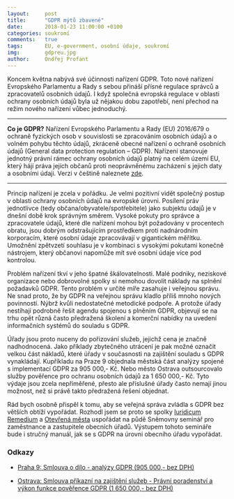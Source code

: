 ```yaml
---
layout:     post
title:      "GDPR mýtů zbavené"
date:       2018-01-23 11:00:00 +0100
categories: soukromí
comments:   true
tags:       EU, e-government, osobní údaje, soukromí
img:        gdpreu.jpg
author:     Ondřej Profant
---
```


Koncem května nabývá své účinnosti nařízení GDPR. Toto nové nařízení Evropského Parlamentu a Rady s sebou přináší přísné regulace správců a zpracovatelů osobních údajů. I když společná evropská regulace v oblasti ochrany osobních údajů byla už nějakou dobu zapotřebí, není přechod na režim nového nařízení vůbec jednoduchý.

<!--more-->

---
**Co je GDPR?**
Nařízení Evropského Parlamentu a Rady (EU) 2016/679 o ochraně fyzických osob v souvislosti se zpracováním osobních údajů a o volném pohybu těchto údajů, zkráceně obecné nařízení o ochraně osobních údajů (General data protection regulation – GDPR). Nařízení stanovuje jednotný právní rámec ochrany osobních údajů platný na celém území EU, který hájí práva jejích občanů proti neoprávněnému zacházení s jejich daty a osobními údaji. Verzi v češtině naleznete [zde](http://eur-lex.europa.eu/legal-content/CS/TXT/PDF/?uri=CELEX:32016R0679&from=EN).

---

Princip nařízení je zcela v pořádku. Je velmi pozitivní vidět společný postup v oblasti ochrany osobních údajů na evropské úrovni. Posílení práv jednotlivce (tedy občana/obyvatele/spotřebitele) jako subjektu údajů je v dnešní době krok správným směrem. Vysoké pokuty pro správce a zpracovatele údajů, které dle nařízení mohou být požadovány v procentech obratu, jsou dobrým odstrašujícím prostředkem proti nadnárodním korporacím, které osobní údaje zpracovávají v gigantickém měřítku. Umožnění zpětvzetí souhlasu je v kombinaci s vysokými pokutami konečně nástrojem, který občanovi napomůže mít své osobní údaje více pod kontrolou.

Problém nařízení tkví v jeho špatné škálovatelnosti. Malé podniky, neziskové organizace nebo dobrovolné spolky si nemohou dovolit náklady na splnění požadavků GDPR. Tento problém v určité míře zasahuje i veřejnou správu. Ne snad proto, že by GDPR na veřejnou správu kladlo příliš mnoho nových povinností. Nýbrž kvůli nedostatečné metodické podpoře. A protože úřady nestíhají podrobně řešit agendu spojenou s plněním GDPR, objevují se na trhu opět různá často předražená školení a komerční nabídky na uvedení informačních systémů do souladu s GDPR. 

Úřady jsou proto nuceny do pořizování služeb, jejichž cena je značně nadhodnocená. Jako příklady zbytečného utrácení je pak možné označit velkou část nákladů, které úřady v současnosti na zajištění souladu s GDPR vynakládají. Kupříkladu na Praze 9 objednala městská část analýzy spojené s implementací GDPR za 905 000,- Kč. Nebo město Ostrava outsourcovalo služby pověřence pro ochranu osobních údajů za 1 650 000,- Kč. Tyto výdaje jsou zcela nepřiměřené, přesto ale příslušné úřady často nemají jinou možnost, než si právě takto předražená řešení objednat.

Rád bych osobně přispěl k tomu, aby se veřejná správa zvládla s GDPR bez větších obtíží vypořádat. Rozhodl jsem se proto se spolky [Iuridicum Remedium](http://iure.org/) a [Otevřená města](http://www.otevrenamesta.cz/) uspořádat na půdě Sněmovny seminář pro zaměstnance a zastupitele obecních úřadů. Výstupem tohoto semináře bude i stručný manuál, jak se s GDPR na úrovni obecního úřadu vypořádat.

### Odkazy

- [Praha 9: Smlouva o dílo - analýzy GDPR (905 000,- bez DPH)](https://www.hlidacsmluv.cz/Detail/3636104)

- [Ostrava: Smlouva příkazní na zajištění služeb - Právní poradenství a výkon funkce pověřence GDPR (1 650 000,- bez DPH)](https://www.hlidacsmluv.cz/Detail/4253964)
